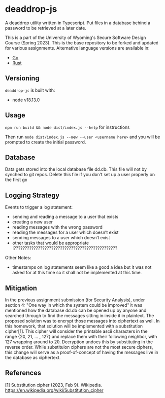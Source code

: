 #  deaddrop-js

A deaddrop utility written in Typescript. Put files in a database behind a password to be retrieved at a later date.

This is a part of the University of Wyoming's Secure Software Design Course (Spring 2023). This is the base repository to be forked and updated for various assignments. Alternative language versions are available in:
- [Go](https://github.com/andey-robins/deaddrop-go)
- [Rust](https://github.com/andey-robins/deaddrop-rs)

## Versioning

`deaddrop-js` is built with:
- node v18.13.0

## Usage

`npm run build && node dist/index.js --help` for instructions

Then run `node dist/index.js --new --user <username here>` and you will be prompted to create the initial password.

## Database

Data gets stored into the local database file dd.db. This file will not by synched to git repos. Delete this file if you don't set up a user properly on the first go

## Logging Strategy

Events to trigger a log statement:
- sending and reading a message to a user that exists
- creating a new user
- reading messages with the wrong password
- reading the messages for a user which doesn’t exist
- sending messages to a user which doesn’t exist
- other tasks that would be appropriate !???????????????????????????????????????????????

Other Notes:
- timestamps on log statements seem like a good a idea but it was not asked for at this time so it shall not be implemented
at this time.

## Mitigation

In the previous assignment submission (for Security Analysis), under section 4: "One way in which the system could
be improved" it was
mentioned how the database dd.db can be opened up by anyone and searched through to find the messages sitting in inside it in
plaintext. The proposed solution was to encrypt those messages into ciphertext as well. In this homework, that solution will
be implemented with a substitution cipher[1]. This cipher will consider the printable ascii characters in the range
{20, 21, ... , 127} and replace them with their following neighbor, with 127 wrapping around to 20. Decryption undoes this by
substituting in the reverse order. While substituion ciphers are not the most secure ciphers, this change will serve as a
proof-of-concept of having the messages live in the database as ciphertext.

## References

[1] Substitution cipher (2023, Feb 9). Wikipedia. https://en.wikipedia.org/wiki/Substitution_cipher
